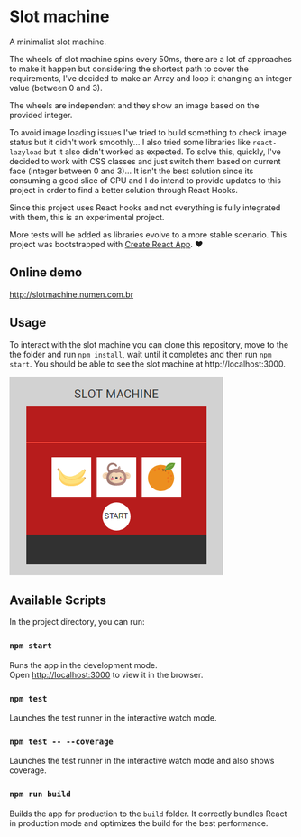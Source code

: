 # Slot machine

A minimalist slot machine.  

The wheels of slot machine spins every 50ms, there are a lot of approaches to make it happen but considering the shortest path to cover the requirements, I've decided to make an Array and loop it changing an integer value (between 0 and 3).  

The wheels are independent and they show an image based on the provided integer.  

To avoid image loading issues I've tried to build something to check image status but it didn't work smoothly... I also tried some libraries like `react-lazyload` but it also didn't worked as expected. To solve this, quickly, I've decided to work with CSS classes and just switch them based on current face (integer between 0 and 3)... It isn't the best solution since its consuming a good slice of CPU and I do intend to provide updates to this project in order to find a better solution through React Hooks.  

Since this project uses React hooks and not everything is fully integrated with them, this is an experimental project.

More tests will be added as libraries evolve to a more stable scenario.
This project was bootstrapped with [Create React App](https://github.com/facebook/create-react-app). ♥

## Online demo
http://slotmachine.numen.com.br

## Usage

To interact with the slot machine you can clone this repository, move to the the folder and run
`npm install`, wait until it completes and then run `npm start`. You should be able to see the slot machine at http://localhost:3000.

![Slot machine working](preview/slotmachine.gif)

## Available Scripts

In the project directory, you can run:

### `npm start`

Runs the app in the development mode.<br>
Open [http://localhost:3000](http://localhost:3000) to view it in the browser.

### `npm test`

Launches the test runner in the interactive watch mode.<br>

### `npm test -- --coverage`

Launches the test runner in the interactive watch mode and also shows coverage.<br>

### `npm run build`

Builds the app for production to the `build` folder.
It correctly bundles React in production mode and optimizes the build for the best performance.
